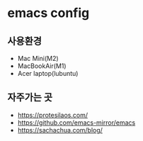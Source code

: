 # emacs config 
## 사용환경
* Mac Mini(M2)
* MacBookAir(M1)
* Acer laptop(lubuntu)
## 자주가는 곳
* https://protesilaos.com/
* https://github.com/emacs-mirror/emacs
* https://sachachua.com/blog/
